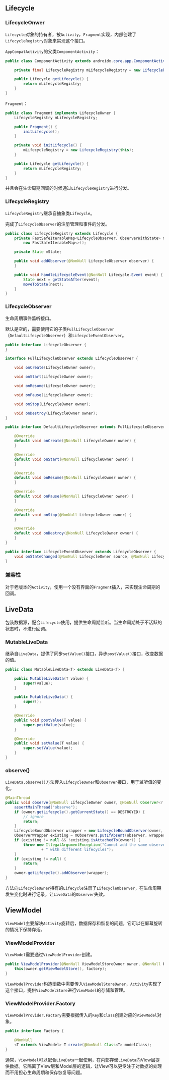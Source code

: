 ## Lifecycle

### LifecycleOnwer

`Lifecycle`对象的持有者，被`Activity`，`Fragment`实现，内部创建了`LifecycleRegistry`对象来实现这个接口。

`AppCompatActivity`的父类`ComponentActivity`：

```java
public class ComponentActivity extends androidx.core.app.ComponentActivity implements LifecycleOwner {

    private final LifecycleRegistry mLifecycleRegistry = new LifecycleRegistry(this);

    public Lifecycle getLifecycle() {
        return mLifecycleRegistry;
    }
}
```

`Fragment`：

```java
public class Fragment implements LifecycleOwner {
    LifecycleRegistry mLifecycleRegistry;

    public Fragment() {
        initLifecycle();
    }

    private void initLifecycle() {
        mLifecycleRegistry = new LifecycleRegistry(this);
    }

    public Lifecycle getLifecycle() {
        return mLifecycleRegistry;
    }
}
```

并且会在生命周期回调的时候通过`LifecycleRegistry`进行分发。

### LifecycleRegistry

`LifecycleRegistry`继承自抽象类`Lifecycle`。

完成了`LifecycleObserver`的注册管理和事件的分发。

```java
public class LifecycleRegistry extends Lifecycle {
    private FastSafeIterableMap<LifecycleObserver, ObserverWithState> mObserverMap =
        new FastSafeIterableMap<>();

    private State mState;

    public void addObserver(@NonNull LifecycleObserver observer) {
    }

    public void handleLifecycleEvent(@NonNull Lifecycle.Event event) {
        State next = getStateAfter(event);
        moveToState(next);
    }
}
```

### LifecycleObserver

生命周期事件监听接口。

默认是空的，需要使用它的子类`FullLifecycleObserver`（`DefaultLifecycleObserver`）和`LifecycleEventObserver`。

```java
public interface LifecycleObserver {
}
```

```java
interface FullLifecycleObserver extends LifecycleObserver {

    void onCreate(LifecycleOwner owner);

    void onStart(LifecycleOwner owner);

    void onResume(LifecycleOwner owner);

    void onPause(LifecycleOwner owner);

    void onStop(LifecycleOwner owner);

    void onDestroy(LifecycleOwner owner);
}

public interface DefaultLifecycleObserver extends FullLifecycleObserver {

    @Override
    default void onCreate(@NonNull LifecycleOwner owner) {
    }

    @Override
    default void onStart(@NonNull LifecycleOwner owner) {
    }

    @Override
    default void onResume(@NonNull LifecycleOwner owner) {
    }

    @Override
    default void onPause(@NonNull LifecycleOwner owner) {
    }

    @Override
    default void onStop(@NonNull LifecycleOwner owner) {
    }

    @Override
    default void onDestroy(@NonNull LifecycleOwner owner) {
    }
}
```

```java
public interface LifecycleEventObserver extends LifecycleObserver {
    void onStateChanged(@NonNull LifecycleOwner source, @NonNull Lifecycle.Event event);
}
```

### 兼容性

对于老版本的`Activity`，使用一个没有界面的`Fragment`插入，来实现生命周期的回调。



## LiveData

包装数据源，配合`Lifecycle`使用，提供生命周期监听。当生命周期处于不活跃的状态时，不进行回调。

### MutableLiveData

继承自`LiveData`，提供了同步`setValue()`接口，异步`postValue()`接口，改变数据的值。

```java
public class MutableLiveData<T> extends LiveData<T> {

    public MutableLiveData(T value) {
        super(value);
    }

    public MutableLiveData() {
        super();
    }

    @Override
    public void postValue(T value) {
        super.postValue(value);
    }

    @Override
    public void setValue(T value) {
        super.setValue(value);
    }
}
```

### observe()

`LiveData.observe()`方法传入`LifecycleOwner`和`Observer`接口，用于监听值的变化。

```java
@MainThread
public void observe(@NonNull LifecycleOwner owner, @NonNull Observer<? super T> observer) {
    assertMainThread("observe");
    if (owner.getLifecycle().getCurrentState() == DESTROYED) {
        // ignore
        return;
    }
    LifecycleBoundObserver wrapper = new LifecycleBoundObserver(owner, observer);
    ObserverWrapper existing = mObservers.putIfAbsent(observer, wrapper);
    if (existing != null && !existing.isAttachedTo(owner)) {
        throw new IllegalArgumentException("Cannot add the same observer"
                + " with different lifecycles");
    }
    if (existing != null) {
        return;
    }
    owner.getLifecycle().addObserver(wrapper);
}
```

方法向`LifecycleOwner`持有的`Lifecycle`注册了`LifecycleObserver`，在生命周期发生变化时进行记录，让`LiveData`的`Observer`失效。



## ViewModel

`ViewModel`主要解决`Activity`旋转后，数据保存和恢复的问题，它可以在屏幕旋转的情况下保持存活。

### ViewModelProvider

`ViewModel`需要通过`ViewModelProvider`创建。

```java
public ViewModelProvider(@NonNull ViewModelStoreOwner owner, @NonNull Factory factory) {
    this(owner.getViewModelStore(), factory);
}
```

`ViewModelProvider`构造函数中需要传入`ViewModelStoreOwner`，`Activity`实现了这个接口，提供`ViewModelStore`进行`ViewModel`的存储和管理。

### ViewModelProvider.Factory

`ViewModelProvider.Factory`需要根据传入的`Key`和`Class`创建对应的`ViewModel`对象。

```java
public interface Factory {

    @NonNull
    <T extends ViewModel> T create(@NonNull Class<T> modelClass);
}
```

通常，`ViewModel`可以配合`LiveData`一起使用，在内部存储`LiveData`向View层提供数据。它隔离了View层和Model层的逻辑，让View可以更专注于对数据的处理而不用担心生命周期和保存恢复等问题。